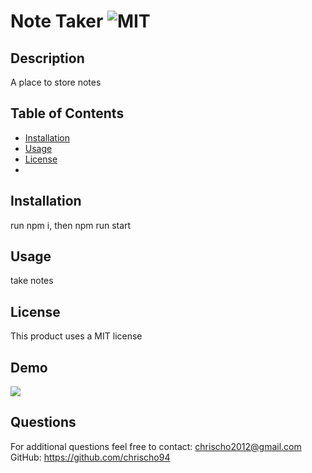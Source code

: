 # Note Taker ![MIT](https://img.shields.io/badge/license-MIT-red)

  ## Description 
  A place to store notes

  ## Table of Contents
  * [Installation](#installation)
  * [Usage](#usage)
  * [License](#license)
  * 
  ## Installation
  run npm i, then npm run start

  ## Usage 
  take notes

  ## License
  This product uses a MIT license

  ## Demo
  <img src="assets/images/ezgif.com-gif-maker(3).gif">

  ## Questions
  For additional questions feel free to contact: chrischo2012@gmail.com
  GitHub: https://github.com/chrischo94
  